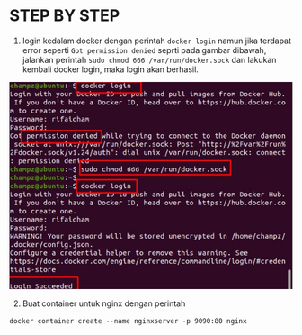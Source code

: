 # STEP BY STEP
1. login kedalam docker dengan perintah `docker login` namun jika terdapat error seperti `Got permission denied` seprti pada gambar dibawah, jalankan perintah `sudo chmod 666 /var/run/docker.sock` dan lakukan kembali docker login, maka login akan berhasil.
<p align="center">
  <img src="assets\dockerlogin.jpg" />
</p>


2. Buat container untuk nginx dengan perintah
```
docker container create --name nginxserver -p 9090:80 nginx
```
